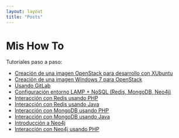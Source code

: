 ```yaml
---
layout: layout
title: "Posts"
---
```


# Mis How To
Tutoriales paso a paso:

* <a href = 'XUbuntu/' target = '_blank'>Creación de una imagen OpenStack para desarrollo con XUbuntu</a>
* <a href = 'http://ualmtorres.github.io/howtos/Windows7OpenStack/' target = '_blank'>Creación de una imagen Windows 7 para OpenStack</a>
* <a href = 'http://ualmtorres.github.io/howtos/Usando%20GitLab/' target = '_blank'>Usando GitLab</a>
* <a href = 'ConfiguracionEntornoGGVD/' target = '_blank'>Configuración entorno LAMP + NoSQL (Redis, MongoDB, Neo4j)</a>
* <a href = 'RedisPHP/' target = '_blank'>Interacción con Redis usando PHP</a>
* <a href = 'RedisJava/' target = '_blank'>Interacción con Redis usando Java</a>
* <a href = 'MongoDBPHP/' target = '_blank'>Interacción con MongoDB usando PHP</a>
* <a href = 'MongoDBJava/' target = '_blank'>Interacción con MongoDB usando Java</a>
* <a href = 'http://ualmtorres.github.io/howtos/Neo4j/Neo4j%20%20Slides.html' target = '_blank'>Introducción a Neo4j</a>
* <a href = 'Neo4jPHP/' target = '_blank'>Interacción con Neo4j usando PHP</a>
